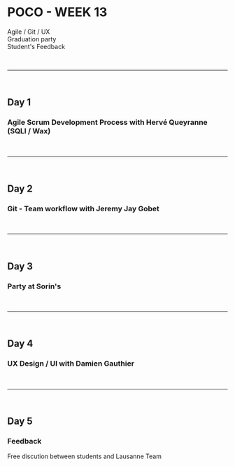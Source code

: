 # POCO - WEEK 13
Agile / Git / UX<br>
Graduation party<br>
Student's Feedback 


<br>

---

<br>


## Day 1

### Agile Scrum Development Process with Hervé Queyranne (SQLI / Wax)


<br>

---

<br>


## Day 2

### Git - Team workflow with Jeremy Jay Gobet


<br>

---

<br>


## Day 3
### Party at Sorin's


<br>

---

<br>


## Day 4

### UX Design / UI with Damien Gauthier 


<br>

---

<br>


## Day 5
### Feedback
Free discution between students and Lausanne Team